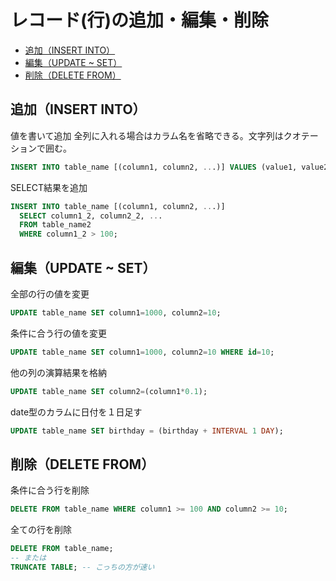# レコード(行)の追加・編集・削除


<!-- @import "[TOC]" {cmd="toc" depthFrom=2 depthTo=6 orderedList=false} -->
<!-- code_chunk_output -->

- [追加（INSERT INTO）](#追加insert-into)
- [編集（UPDATE ~ SET）](#編集update-~-set)
- [削除（DELETE FROM）](#削除delete-from)

<!-- /code_chunk_output -->


## 追加（INSERT INTO）

値を書いて追加
全列に入れる場合はカラム名を省略できる。文字列はクオテーションで囲む。
```sql
INSERT INTO table_name [(column1, column2, ...)] VALUES (value1, value2, ...);
```

SELECT結果を追加
```sql
INSERT INTO table_name [(column1, column2, ...)]
  SELECT column1_2, column2_2, ...
  FROM table_name2
  WHERE column1_2 > 100;
```

## 編集（UPDATE ~ SET）

全部の行の値を変更
```sql
UPDATE table_name SET column1=1000, column2=10;
```

条件に合う行の値を変更
```sql
UPDATE table_name SET column1=1000, column2=10 WHERE id=10;
```

他の列の演算結果を格納
```sql
UPDATE table_name SET column2=(column1*0.1);
```

date型のカラムに日付を１日足す
```sql
UPDATE table_name SET birthday = (birthday + INTERVAL 1 DAY);
```

## 削除（DELETE FROM）

条件に合う行を削除
```sql
DELETE FROM table_name WHERE column1 >= 100 AND column2 >= 10;
```

全ての行を削除
```sql
DELETE FROM table_name;
-- または
TRUNCATE TABLE; -- こっちの方が速い
```
